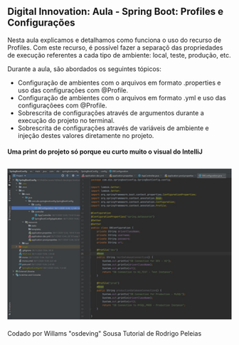 ## Digital Innovation: Aula - Spring Boot: Profiles e Configurações

Nesta aula explicamos e detalhamos como funciona o uso do recurso de Profiles. Com este recurso, é possível fazer a separaçõ das propriedades de execução referentes a cada tipo de ambiente: local, teste, produção, etc.

Durante a aula, são abordados os seguintes tópicos:

- Configuração de ambientes com o arquivos em formato .properties e uso das configurações com @Profile.
- Configuração de ambientes com o arquivos em formato .yml e uso das configuraçõees com @Profile.
- Sobrescrita de configurações através de argumentos durante a execução do projeto no terminal.
- Sobrescrita de configurações através de variáveis de ambiente e injeção destes valores diretamente no projeto.

#### Uma print do projeto só porque eu curto muito o visual do IntelliJ
![print](https://github.com/osdeving/spring-boot-config/blob/master/print.jpg?raw=true)
---

Codado por Willams "osdeving" Sousa
Tutorial de Rodrigo Peleias
